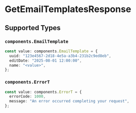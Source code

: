 # GetEmailTemplatesResponse


## Supported Types

### `components.EmailTemplate`

```typescript
const value: components.EmailTemplate = {
  uuid: "123e4567-2d18-4e5a-a3b4-231b2c9ed8eb",
  editDate: "2025-08-01 12:00:00",
  name: "<value>",
};
```

### `components.ErrorT`

```typescript
const value: components.ErrorT = {
  errorCode: 1000,
  message: "An error occurred completing your request",
};
```

